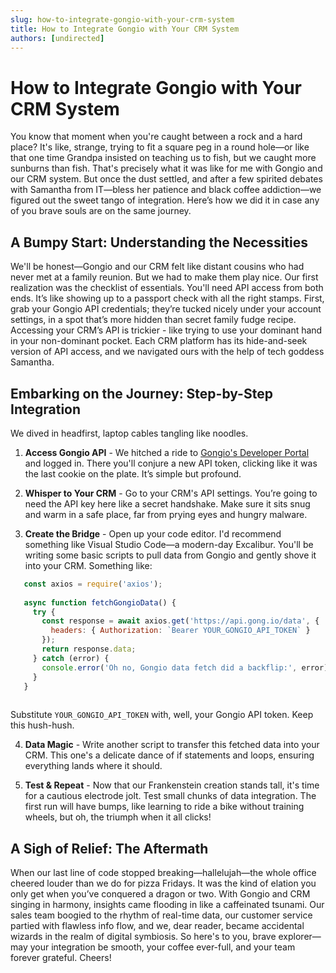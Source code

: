 ```yaml
---
slug: how-to-integrate-gongio-with-your-crm-system
title: How to Integrate Gongio with Your CRM System
authors: [undirected]
---
```


# How to Integrate Gongio with Your CRM System

You know that moment when you're caught between a rock and a hard place? It's like, strange, trying to fit a square peg in a round hole—or like that one time Grandpa insisted on teaching us to fish, but we caught more sunburns than fish. That's precisely what it was like for me with Gongio and our CRM system. But once the dust settled, and after a few spirited debates with Samantha from IT—bless her patience and black coffee addiction—we figured out the sweet tango of integration. Here’s how we did it in case any of you brave souls are on the same journey.

## A Bumpy Start: Understanding the Necessities

We'll be honest—Gongio and our CRM felt like distant cousins who had never met at a family reunion. But we had to make them play nice. Our first realization was the checklist of essentials. You'll need API access from both ends. It’s like showing up to a passport check with all the right stamps. First, grab your Gongio API credentials; they’re tucked nicely under your account settings, in a spot that’s more hidden than secret family fudge recipe. Accessing your CRM’s API is trickier - like trying to use your dominant hand in your non-dominant pocket. Each CRM platform has its hide-and-seek version of API access, and we navigated ours with the help of tech goddess Samantha.

## Embarking on the Journey: Step-by-Step Integration

We dived in headfirst, laptop cables tangling like noodles. 

1. **Access Gongio API** - We hitched a ride to [Gongio's Developer Portal](https://developer.gong.io) and logged in. There you'll conjure a new API token, clicking like it was the last cookie on the plate. It’s simple but profound. 

2. **Whisper to Your CRM** - Go to your CRM's API settings. You’re going to need the API key here like a secret handshake. Make sure it sits snug and warm in a safe place, far from prying eyes and hungry malware.

3. **Create the Bridge** - Open up your code editor. I'd recommend something like Visual Studio Code—a modern-day Excalibur. You'll be writing some basic scripts to pull data from Gongio and gently shove it into your CRM. Something like:

```   javascript
   const axios = require('axios');
   
   async function fetchGongioData() {
     try {
       const response = await axios.get('https://api.gong.io/data', {
         headers: { Authorization: `Bearer YOUR_GONGIO_API_TOKEN` }
       });
       return response.data;
     } catch (error) {
       console.error('Oh no, Gongio data fetch did a backflip:', error);
     }
   }
   
```
   Substitute `YOUR_GONGIO_API_TOKEN` with, well, your Gongio API token. Keep this hush-hush.

4. **Data Magic** - Write another script to transfer this fetched data into your CRM. This one's a delicate dance of if statements and loops, ensuring everything lands where it should.

5. **Test & Repeat** - Now that our Frankenstein creation stands tall, it's time for a cautious electrode jolt. Test small chunks of data integration. The first run will have bumps, like learning to ride a bike without training wheels, but oh, the triumph when it all clicks!

## A Sigh of Relief: The Aftermath

When our last line of code stopped breaking—hallelujah—the whole office cheered louder than we do for pizza Fridays. It was the kind of elation you only get when you’ve conquered a dragon or two. With Gongio and CRM singing in harmony, insights came flooding in like a caffeinated tsunami. Our sales team boogied to the rhythm of real-time data, our customer service partied with flawless info flow, and we, dear reader, became accidental wizards in the realm of digital symbiosis. So here's to you, brave explorer—may your integration be smooth, your coffee ever-full, and your team forever grateful. Cheers!